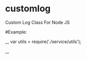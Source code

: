 # customlog
Custom Log Class For Node JS 

#Example:

,,,
var utils = require('./service/utils');

,,,


